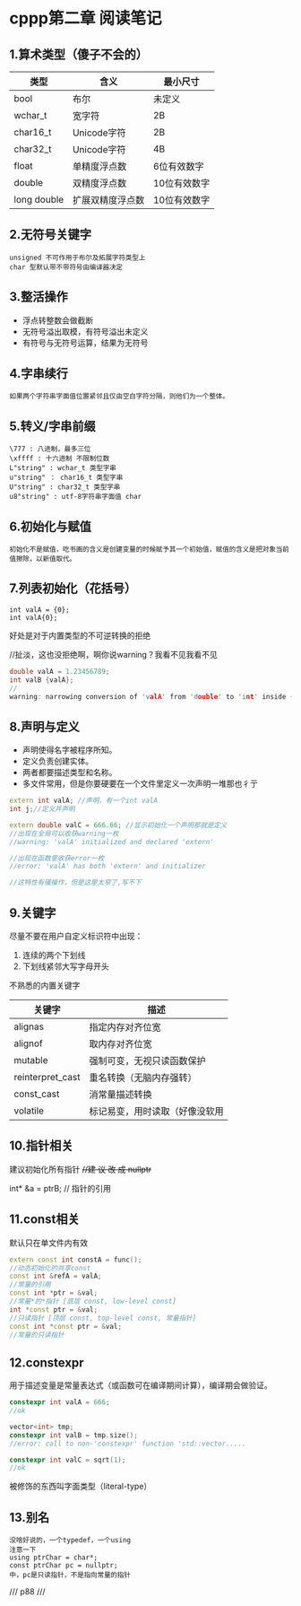 # cppp第二章 阅读笔记

## 1.算术类型（傻子不会的）
 类型 | 含义 | 最小尺寸 
-|-|-
bool|布尔|未定义
wchar_t|宽字符|2B
char16_t|Unicode字符|2B
char32_t|Unicode字符|4B
float|单精度浮点数|6位有效数字
double|双精度浮点数|10位有效数字
long double|扩展双精度浮点数|10位有效数字

## 2.无符号关键字
    unsigned 不可作用于布尔及拓展字符类型上
    char 型默认带不带符号由编译器决定

## 3.整活操作
* 浮点转整数会做截断
* 无符号溢出取模，有符号溢出未定义
* 有符号与无符号运算，结果为无符号

## 4.字串续行
    如果两个字符串字面值位置紧邻且仅由空白字符分隔，则他们为一个整体。

## 5.转义/字串前缀
    \777 : 八进制，最多三位
    \xffff : 十六进制 不限制位数
    L"string" : wchar_t 类型字串
    u"string" ： char16_t 类型字串
    U"string" : char32_t 类型字串
    u8"string" : utf-8字符串字面值 char

## 6.初始化与赋值
    初始化不是赋值，吃书画的含义是创建变量的时候赋予其一个初始值，赋值的含义是把对象当前值擦除，以新值取代。 

## 7.列表初始化（花括号）
```
int valA = {0};
int valA{0};
```
好处是对于内置类型的不可逆转换的拒绝

//扯淡，这也没拒绝啊，啊你说warning？我看不见我看不见
``` cpp
double valA = 1.23456789;
int valB {valA};
//
warning: narrowing conversion of 'valA' from 'double' to 'int' inside { } [-Wnarrowing]|
```
## 8.声明与定义
* 声明使得名字被程序所知。
* 定义负责创建实体。
* 两者都要描述类型和名称。
* 多文件常用，但是你要硬要在一个文件里定义一次声明一堆那也彳亍

``` cpp
extern int valA; //声明，有一个int valA
int j;//定义并声明

extern double valC = 666.66; //显示初始化一个声明那就是定义
//出现在全局可以收获warning一枚
//warning: 'valA' initialized and declared 'extern'

//出现在函数里收获error一枚
//error: 'valA' has both 'extern' and initializer

//这特性有骚操作，但是这里太窄了,写不下
```

## 9.关键字
尽量不要在用户自定义标识符中出现：
1. 连续的两个下划线
2. 下划线紧邻大写字母开头

不熟悉的内置关键字

关键字 | 描述
-|-
alignas|指定内存对齐位宽
alignof|取内存对齐位宽
mutable|强制可变，无视只读函数保护
reinterpret_cast|重名转换（无脑内存强转）
const_cast|消常量描述转换
volatile|标记易变，用时读取（好像没软用


## 10.指针相关
建议初始化所有指针
<s>//建 议 改 成 nullptr</s>

 int* &a = ptrB; // 指针的引用

 ## 11.const相关
默认只在单文件内有效

``` cpp
extern const int constA = func();
//动态初始化的共享const
const int &refA = valA;
//常量的引用
const int *ptr = &val;
//常量*的*指针 [底层 const, low-level const]
int *const ptr = &val;
//只读指针 [顶层 const, top-level const, 常量指针]
const int *const ptr = &val;
//常量的只读指针

```

## 12.constexpr
用于描述变量是常量表达式（或函数可在编译期间计算），编译期会做验证。

``` cpp
constexpr int valA = 666;
//ok

vector<int> tmp;
constexpr int valB = tmp.size();
//error: call to non-'constexpr' function 'std::vector.....

constexpr int valC = sqrt(1);
//ok

```

被修饰的东西叫字面类型（literal-type）

## 13.别名
    没啥好说的，一个typedef，一个using
    注意一下
    using ptrChar = char*;
    const ptrChar pc = nullptr;
    中，pc是只读指针，不是指向常量的指针

/// p88 ///